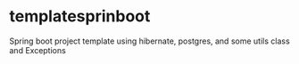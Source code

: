 # templatesprinboot
Spring boot project template using hibernate, postgres, and some utils class and Exceptions
